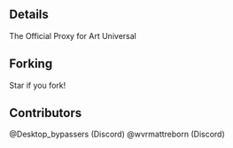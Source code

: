 ## Details
The Official Proxy for Art Universal

## Forking
Star if you fork!

## Contributors

@Desktop_bypassers (Discord) @wvrmattreborn (Discord)

